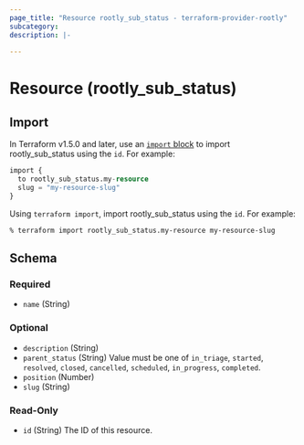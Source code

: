 ```yaml
---
page_title: "Resource rootly_sub_status - terraform-provider-rootly"
subcategory:
description: |-
    
---
```


# Resource (rootly_sub_status)





## Import

In Terraform v1.5.0 and later, use an [`import` block](https://developer.hashicorp.com/terraform/language/import) to import rootly_sub_status using the `id`. For example:

```terraform
import {
  to rootly_sub_status.my-resource
  slug = "my-resource-slug"
}
```

Using `terraform import`, import rootly_sub_status using the `id`. For example:

```console
% terraform import rootly_sub_status.my-resource my-resource-slug
```

<!-- schema generated by tfplugindocs -->
## Schema

### Required

- `name` (String)

### Optional

- `description` (String)
- `parent_status` (String) Value must be one of `in_triage`, `started`, `resolved`, `closed`, `cancelled`, `scheduled`, `in_progress`, `completed`.
- `position` (Number)
- `slug` (String)

### Read-Only

- `id` (String) The ID of this resource.
